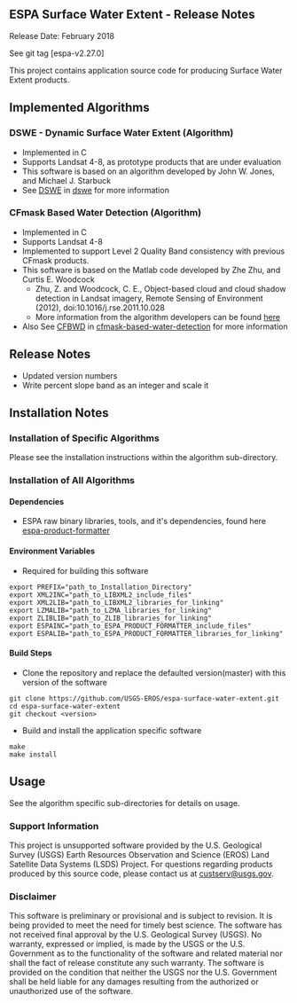 ## ESPA Surface Water Extent - Release Notes
Release Date: February 2018

See git tag [espa-v2.27.0]

This project contains application source code for producing Surface Water Extent products.

## Implemented Algorithms

### DSWE - Dynamic Surface Water Extent (Algorithm)
* Implemented in C
* Supports Landsat 4-8, as prototype products that are under evaluation
* This software is based on an algorithm developed by John W. Jones, and Michael J. Starbuck
* See [DSWE](dswe/README.md) in [dswe](dswe) for more information

### CFmask Based Water Detection (Algorithm)
* Implemented in C
* Supports Landsat 4-8
* Implemented to support Level 2 Quality Band consistency with previous CFmask products.
* This software is based on the Matlab code developed by Zhe Zhu, and Curtis E. Woodcock
  * Zhu, Z. and Woodcock, C. E., Object-based cloud and cloud shadow detection in Landsat imagery, Remote Sensing of Environment (2012), doi:10.1016/j.rse.2011.10.028 
  * More information from the algorithm developers can be found [here](https://github.com/prs021/fmask)
* Also See [CFBWD](cfmask-based-water-detection/README.md) in [cfmask-based-water-detection](cfmask-based-water-detection) for more information


## Release Notes
* Updated version numbers
* Write percent slope band as an integer and scale it

## Installation Notes

### Installation of Specific Algorithms
Please see the installation instructions within the algorithm sub-directory.

### Installation of All Algorithms

#### Dependencies
* ESPA raw binary libraries, tools, and it's dependencies, found here [espa-product-formatter](https://github.com/USGS-EROS/espa-product-formatter)

#### Environment Variables
* Required for building this software
```
export PREFIX="path_to_Installation_Directory"
export XML2INC="path_to_LIBXML2_include_files"
export XML2LIB="path_to_LIBXML2_libraries_for_linking"
export LZMALIB="path_to_LZMA_libraries_for_linking"
export ZLIBLIB="path_to_ZLIB_libraries_for_linking"
export ESPAINC="path_to_ESPA_PRODUCT_FORMATTER_include_files"
export ESPALIB="path_to_ESPA_PRODUCT_FORMATTER_libraries_for_linking"
```

#### Build Steps
* Clone the repository and replace the defaulted version(master) with this
  version of the software
```
git clone https://github.com/USGS-EROS/espa-surface-water-extent.git
cd espa-surface-water-extent
git checkout <version>
```
* Build and install the application specific software
```
make
make install
```

## Usage
See the algorithm specific sub-directories for details on usage.

### Support Information
This project is unsupported software provided by the U.S. Geological Survey (USGS) Earth Resources Observation and Science (EROS) Land Satellite Data Systems (LSDS) Project. For questions regarding products produced by this source code, please contact us at custserv@usgs.gov.

### Disclaimer
This software is preliminary or provisional and is subject to revision. It is being provided to meet the need for timely best science. The software has not received final approval by the U.S. Geological Survey (USGS). No warranty, expressed or implied, is made by the USGS or the U.S. Government as to the functionality of the software and related material nor shall the fact of release constitute any such warranty. The software is provided on the condition that neither the USGS nor the U.S. Government shall be held liable for any damages resulting from the authorized or unauthorized use of the software.
